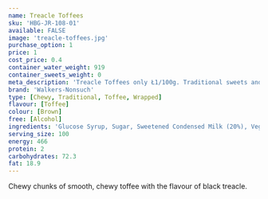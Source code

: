 ```yaml
---
name: Treacle Toffees
sku: 'HBG-JR-108-01'
available: FALSE
image: 'treacle-toffees.jpg'
purchase_option: 1
price: 1
cost_price: 0.4
container_water_weight: 919
container_sweets_weight: 0
meta_description: 'Treacle Toffees only Ł1/100g. Traditional sweets and more at Humbugs Confectionery Store. Specialists in satisfying your sweet tooth!'
brand: 'Walkers-Nonsuch'
type: [Chewy, Traditional, Toffee, Wrapped]
flavour: [Toffee]
colour: [Brown]
free: [Alcohol]
ingredients: 'Glucose Syrup, Sugar, Sweetened Condensed Milk (20%), Vegetable Oil (Palm Oil), Black Treacle (10%), Butter, Salt, Treacle Flavour, Emulsifier: E471'
serving_size: 100
energy: 466
protein: 2
carbohydrates: 72.3
fat: 18.9
---
```

Chewy chunks of smooth, chewy toffee with the flavour of black treacle.